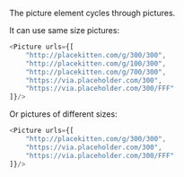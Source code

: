 The picture element cycles through pictures.

It can use same size pictures:
```js
<Picture urls={[
    "http://placekitten.com/g/300/300",
    "http://placekitten.com/g/100/300",
    "http://placekitten.com/g/700/300",
    "https://via.placeholder.com/300",
    "https://via.placeholder.com/300/FFF"
]}/>
```

Or pictures of different sizes:
```js
<Picture urls={[
    "http://placekitten.com/g/300/300",
    "https://via.placeholder.com/300",
    "https://via.placeholder.com/300/FFF"
]}/>
```